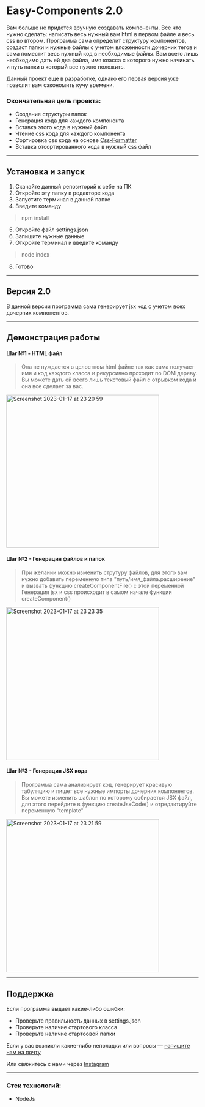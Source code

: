 # Easy-Components 2.0
Вам больше не придется вручную создавать компоненты. Все что нужно сделать: написать весь нужный вам html в первом файле и весь css во втором.
Программа сама определит структуру компонентов, создаст папки и нужные файлы с учетом вложенности дочерних тегов и сама поместит весь нужный код в необходимые файлы. 
Вам всего лишь необходимо дать ей два файла, имя класса с которого нужно начинать и путь папки в который все нужно положить.

Данный проект еще в разработке, однако его первая версия уже позволит вам сэкономить кучу времени.

### Окончательная цель проекта: 
 * Создание структуры папок
 * Генерация кода для каждого компонента
 * Вставка этого кода в нужный файл
 * Чтение css кода для каждого компонента
 * Сортировка css кода на основе [Css-Formatter](https://github.com/ImagineUnlimitedGroup/Css-Formatter)
 * Вставка отсортированного кода в нужный css файл


-----
## Установка и запуск
1. Скачайте данный репозиторий к себе на ПК
2. Откройте эту папку в редакторе кода
3. Запустите терминал в данной папке
4. Введите команду
> npm install
5. Откройте файл settings.json
6. Запишите нужные данные
7. Откройте терминал и введите команду
> node index
8. Готово

-----
## Версия 2.0
В данной версии программа сама генерирует jsx код с учетом всех дочерних компонентов.

----
## Демонстрация работы

#### Шаг №1 - HTML файл
> Она не нуждается в целостном html файле так как сама получает имя и код каждого класса и рекурсивно проходит по DOM дереву. Вы можете дать ей всего лишь текстовый файл с отрывком кода и она все сделает за вас.

<img width="400" alt="Screenshot 2023-01-17 at 23 20 59" src="https://user-images.githubusercontent.com/122586769/213099186-df4ea3d7-abc9-489f-941a-d0f7838a90fe.png">

#### Шаг №2 - Генерация файлов и папок
> При желании можно изменить струтуру файлов, для этого вам нужно добавить переменную типа "путь/имя_файла.расширение" и вызвать функцию createComponentFile() с этой переменной
> Генерация jsx и css происходит в самом начале функции createComponent()

<img width="400" alt="Screenshot 2023-01-17 at 23 23 35" src="https://user-images.githubusercontent.com/122586769/213099577-59bcccaa-08b8-43fc-a74b-2f95738a2af2.png">

#### Шаг №3 - Генерация JSX кода
> Программа сама анализирует код, генерирует красивую табуляцию и пишет все нужные импорты дочерних компонентов. Вы можете изменить шаблон по которому собирается JSX файл, для этого перейдите в функцию createJsxCode() и отредактируйте переменную "template"

<img width="400" alt="Screenshot 2023-01-17 at 23 21 59" src="https://user-images.githubusercontent.com/122586769/213099339-f7cb9ba0-c916-4f2c-9216-d749f4b8b564.png">

-----

## Поддержка
Если программа выдает какие-либо ошибки:
- Проверьте правильность данных в settings.json
- Проверьте наличие стартового класса
- Проверьте наличие стартоовой папки

Если у вас возникли какие-либо неполадки или вопросы — [напишите нам на почту](imagineunlimitedgroup@gmail.com)

Или свяжитесь с нами через [Instagram](https://www.instagram.com/_imagineunlimited_/)

-----
### Стек технологий:
- NodeJs
